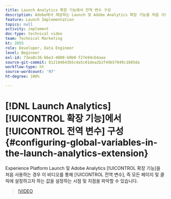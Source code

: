 ```yaml
---
title: Launch Analytics 확장 기능에서 전역 변수 구성
description: Adobe에서 제공하는 Launch 및 Adobe Analytics 확장 기능을 처음 사용하는 경우 이 비디오를 통해 전역 변수, 즉 모든 페이지 및 클릭에 설정하고자 하는 값을 설정하는 시점 및 지점을 파악할 수 있습니다.
feature: Launch Implementation
topics: null
activity: implement
doc-type: technical video
team: Technical Marketing
kt: 2855
role: Developer, Data Engineer
level: Beginner
exl-id: 73ea8c36-66e3-4800-b0b0-f27e94cb4aaa
source-git-commit: 812184643b5c4a5c01dea2b2f49b57049c1805da
workflow-type: ht
source-wordcount: '97'
ht-degree: 100%

---
```


# [!DNL Launch Analytics] [!UICONTROL 확장 기능]에서 [!UICONTROL 전역 변수] 구성 {#configuring-global-variables-in-the-launch-analytics-extension}

Experience Platform Launch 및 Adobe Analytics [!UICONTROL 확장 기능]을 처음 사용하는 경우 이 비디오를 통해 [!UICONTROL 전역 변수], 즉 모든 페이지 및 클릭에 설정하고자 하는 값을 설정하는 시점 및 지점을 파악할 수 있습니다.

>[!VIDEO](https://video.tv.adobe.com/v/27181/?quality=12&learn=on)
